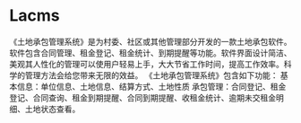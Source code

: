 # Lacms
 《土地承包管理系统》是为村委、社区或其他管理部分开发的一款土地承包软件。软件包含合同管理、租金登记、租金统计、到期提醒等功能。软件界面设计简洁、美观其人性化的管理可以使用户轻易上手，大大节省工作时间，提高工作效率。科学的管理方法会给您带来无限的效益。 《土地承包管理系统》包含如下功能： 基本信息：单位信息、土地信息、结算方式、土地性质 承包管理：合同登记、租金登记、合同查询、租金到期提醒、合同到期提醒、收租金统计、逾期未交租金明细、土地状态查看。
